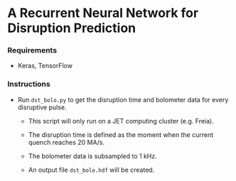 # A Recurrent Neural Network for Disruption Prediction

### Requirements

- Keras, TensorFlow


### Instructions

- Run `dst_bolo.py` to get the disruption time and bolometer data for every disruptive pulse.

    - This script will only run on a JET computing cluster (e.g. Freia).
    
    - The disruption time is defined as the moment when the current quench reaches 20 MA/s.

    - The bolometer data is subsampled to 1 kHz.

    - An output file `dst_bolo.hdf` will be created.
